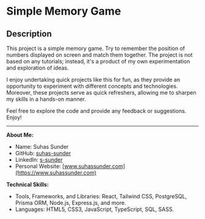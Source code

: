 # Simple Memory Game

## Description
This project is a simple memory game. Try to remember the position of numbers displayed on screen and match them together. The project is not based on any tutorials; instead, it's a product of my own experimentation and exploration of ideas.

I enjoy undertaking quick projects like this for fun, as they provide an opportunity to experiment with different concepts and technologies. Moreover, these projects serve as quick refreshers, allowing me to sharpen my skills in a hands-on manner.

Feel free to explore the code and provide any feedback or suggestions. Enjoy!

---

**About Me:**
- Name: Suhas Sunder
- GitHub: [suhas-sunder](https://github.com/suhas-sunder)
- LinkedIn: [s-sunder](https://www.linkedin.com/in/s-sunder/)
- Personal Website: [www.suhassunder.com](https://www.suhassunder.com)

**Technical Skills:**
- Tools, Frameworks, and Libraries: React, Tailwind CSS, PostgreSQL, Prisma ORM, Node.js, Express.js, and more.
- Languages: HTML5, CSS3, JavaScript, TypeScript, SQL, SASS.
